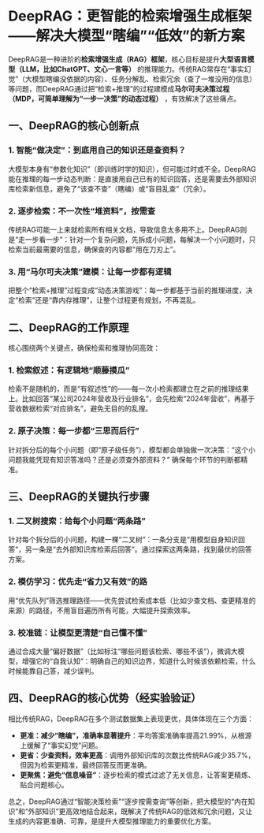 # DeepRAG：更智能的检索增强生成框架——解决大模型“瞎编”“低效”的新方案
DeepRAG是一种进阶的**检索增强生成（RAG）框架**，核心目标是提升**大型语言模型（LLM，比如ChatGPT、文心一言等）** 的推理能力。传统RAG常存在“事实幻觉”（大模型瞎编没依据的内容）、任务分解乱、检索冗余（查了一堆没用的信息）等问题，而DeepRAG通过把“检索+推理”的过程建模成**马尔可夫决策过程（MDP，可简单理解为“一步一决策”的动态过程）** ，有效解决了这些痛点。


## 一、DeepRAG的核心创新点
### 1. 智能“做决定”：到底用自己的知识还是查资料？
大模型本身有“参数化知识”（即训练时学的知识），但可能过时或不全。DeepRAG能在推理的每一步动态判断：是直接用自己已有的知识回答，还是需要去外部知识库检索新信息，避免了“该查不查”（瞎编）或“盲目乱查”（冗余）。

### 2. 逐步检索：不一次性“堆资料”，按需查
传统RAG可能一上来就检索所有相关文档，导致信息太多用不上。DeepRAG则是“走一步看一步”：针对一个复杂问题，先拆成小问题，每解决一个小问题时，只检索当前最需要的信息，确保查的内容都“用在刀刃上”。

### 3. 用“马尔可夫决策”建模：让每一步都有逻辑
把整个“检索+推理”过程变成“动态决策游戏”：每一步都基于当前的推理进度，决定“检索”还是“靠内存推理”，让整个过程更有规划，不再混乱。


## 二、DeepRAG的工作原理
核心围绕两个关键点，确保检索和推理协同高效：
### 1. 检索叙述：有逻辑地“顺藤摸瓜”
检索不是随机的，而是“有叙述性”的——每一次小检索都建立在之前的推理结果上。比如回答“某公司2024年营收及行业排名”，会先检索“2024年营收”，再基于营收数据检索“对应排名”，避免无目的的乱搜。

### 2. 原子决策：每一步都“三思而后行”
针对拆分后的每个小问题（即“原子级任务”），模型都会单独做一次决策：“这个小问题我能凭现有知识答准吗？还是必须查外部资料？” 确保每个环节的判断都精准。


## 三、DeepRAG的关键执行步骤
### 1. 二叉树搜索：给每个小问题“两条路”
针对每个拆分后的小问题，构建一棵“二叉树”：一条分支是“用模型自身知识回答”，另一条是“去外部知识库检索后回答”。通过探索这两条路，找到最优的回答方案。

### 2. 模仿学习：优先走“省力又有效”的路
用“优先队列”筛选推理路径——优先尝试检索成本低（比如少查文档、查更精准的来源）的路径，不用盲目遍历所有可能，大幅提升探索效率。

### 3. 校准链：让模型更清楚“自己懂不懂”
通过合成大量“偏好数据”（比如标注“哪些问题该检索、哪些不该”），微调大模型，增强它的“自我认知”：明确自己的知识边界，知道什么时候该依赖检索，什么时候能靠自己答，减少误判。


## 四、DeepRAG的核心优势（经实验验证）
相比传统RAG，DeepRAG在多个测试数据集上表现更优，具体体现在三个方面：
- **更准：减少“瞎编”，准确率显著提升**：平均答案准确率提高21.99%，从根源上缓解了“事实幻觉”问题。
- **更省：少查资料，效率更高**：调用外部知识库的次数比传统RAG减少35.7%，但因为检索更精准，最终回答反而更准确。
- **更聚焦：避免“信息噪音”**：逐步检索的模式过滤了无关信息，让答案更精炼、贴合问题核心。


总之，DeepRAG通过“智能决策检索”“逐步按需查询”等创新，把大模型的“内在知识”和“外部知识”更高效地结合起来，既解决了传统RAG的低效和冗余问题，又让生成的内容更准确、可靠，是提升大模型推理能力的重要优化方案。